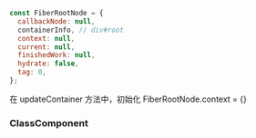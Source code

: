 ```js
const FiberRootNode = {
  callbackNode: null,
  containerInfo, // div#root
  context: null,
  current: null,
  finishedWork: null,
  hydrate: false,
  tag: 0,
};
```

在 updateContainer 方法中，初始化 FiberRootNode.context = {}

### ClassComponent
